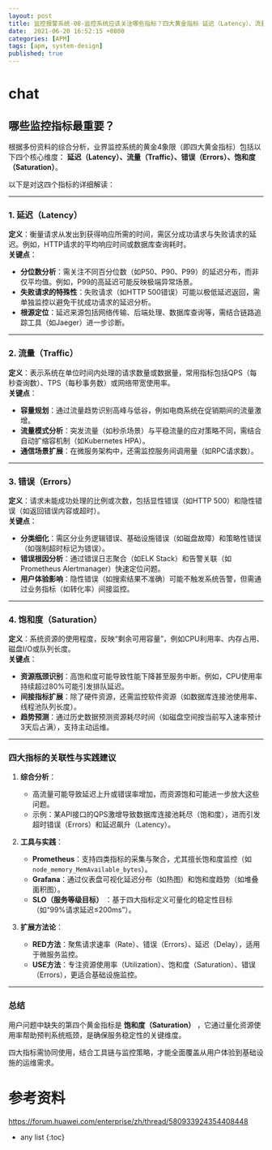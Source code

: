 ```yaml
---
layout: post
title: 监控报警系统-08-监控系统应该关注哪些指标？四大黄金指标 延迟（Latency）、流量（Traffic）、错误（Errors）、饱和度（Saturation） Four Golden Signals
date:  2021-06-20 16:52:15 +0800
categories: [APM]
tags: [apm, system-design]
published: true
---
```


# chat

## 哪些监控指标最重要？

根据多份资料的综合分析，业界监控系统的黄金4象限（即四大黄金指标）包括以下四个核心维度： **延迟（Latency）、流量（Traffic）、错误（Errors）、饱和度（Saturation）**。

以下是对这四个指标的详细解读：

---

### **1. 延迟（Latency）**
**定义**：衡量请求从发出到获得响应所需的时间，需区分成功请求与失败请求的延迟。例如，HTTP请求的平均响应时间或数据库查询耗时。  
**关键点**：
- **分位数分析**：需关注不同百分位数（如P50、P90、P99）的延迟分布，而非仅平均值。例如，P99的高延迟可能反映极端异常场景。
- **失败请求的特殊性**：失败请求（如HTTP 500错误）可能以极低延迟返回，需单独监控以避免干扰成功请求的延迟分析。
- **根源定位**：延迟来源包括网络传输、后端处理、数据库查询等，需结合链路追踪工具（如Jaeger）进一步诊断。

---

### **2. 流量（Traffic）**
**定义**：表示系统在单位时间内处理的请求数量或数据量，常用指标包括QPS（每秒查询数）、TPS（每秒事务数）或网络带宽使用率。  
**关键点**：
- **容量规划**：通过流量趋势识别高峰与低谷，例如电商系统在促销期间的流量激增。
- **流量模式分析**：突发流量（如秒杀场景）与平稳流量的应对策略不同，需结合自动扩缩容机制（如Kubernetes HPA）。
- **通信场景扩展**：在微服务架构中，还需监控服务间调用量（如RPC请求数）。

---

### **3. 错误（Errors）**
**定义**：请求未能成功处理的比例或次数，包括显性错误（如HTTP 500）和隐性错误（如返回错误内容或超时）。  
**关键点**：
- **分类细化**：需区分业务逻辑错误、基础设施错误（如磁盘故障）和策略性错误（如强制超时标记为错误）。
- **错误根因分析**：通过错误日志聚合（如ELK Stack）和告警关联（如Prometheus Alertmanager）快速定位问题。
- **用户体验影响**：隐性错误（如搜索结果不准确）可能不触发系统告警，但需通过业务指标（如转化率）间接监控。

---

### **4. 饱和度（Saturation）**
**定义**：系统资源的使用程度，反映“剩余可用容量”，例如CPU利用率、内存占用、磁盘I/O或队列长度。  
**关键点**：
- **资源瓶颈识别**：高饱和度可能导致性能下降甚至服务中断。例如，CPU使用率持续超过80%可能引发排队延迟。
- **间接指标扩展**：除了硬件资源，还需监控软件资源（如数据库连接池使用率、线程池队列长度）。
- **趋势预测**：通过历史数据预测资源耗尽时间（如磁盘空间按当前写入速率预计3天后占满），支持主动运维。

---

### **四大指标的关联性与实践建议**
1. **综合分析**：  
   - 高流量可能导致延迟上升或错误率增加，而资源饱和可能进一步放大这些问题。
   - 示例：某API接口的QPS激增导致数据库连接池耗尽（饱和度），进而引发超时错误（Errors）和延迟飙升（Latency）。

2. **工具与实践**：  
   - **Prometheus**：支持四类指标的采集与聚合，尤其擅长饱和度监控（如`node_memory_MemAvailable_bytes`）。
   - **Grafana**：通过仪表盘可视化延迟分布（如热图）和饱和度趋势（如堆叠面积图）。
   - **SLO（服务等级目标）** ：基于四大指标定义可量化的稳定性目标（如“99%请求延迟≤200ms”）。

3. **扩展方法论**：  
   - **RED方法**：聚焦请求速率（Rate）、错误（Errors）、延迟（Delay），适用于微服务监控。
   - **USE方法**：专注资源使用率（Utilization）、饱和度（Saturation）、错误（Errors），更适合基础设施监控。

---

### **总结**
用户问题中缺失的第四个黄金指标是 **饱和度（Saturation）** ，它通过量化资源使用率帮助预判系统瓶颈，是确保服务稳定性的关键维度。

四大指标需协同使用，结合工具链与监控策略，才能全面覆盖从用户体验到基础设施的运维需求。





# 参考资料

https://forum.huawei.com/enterprise/zh/thread/580933924354408448



* any list
{:toc}